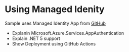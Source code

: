 # Using Managed Idenity

Sample uses Managed Identity App from [GitHub](https://github.com/ARambazamba/ManagedIdentityApp)

- Explanin Microsoft.Azure.Services.AppAuthentication
- Explain .NET 5 support
- Show Deployment using GitHub Actions
